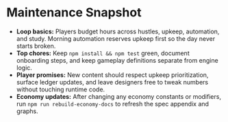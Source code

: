 # Maintenance Snapshot

- **Loop basics:** Players budget hours across hustles, upkeep, automation, and study. Morning automation reserves upkeep first so the day never starts broken.
- **Top chores:** Keep `npm install && npm test` green, document onboarding steps, and keep gameplay definitions separate from engine logic.
- **Player promises:** New content should respect upkeep prioritization, surface ledger updates, and leave designers free to tweak numbers without touching runtime code.
- **Economy updates:** After changing any economy constants or modifiers, run `npm run rebuild-economy-docs` to refresh the spec appendix and graphs.
